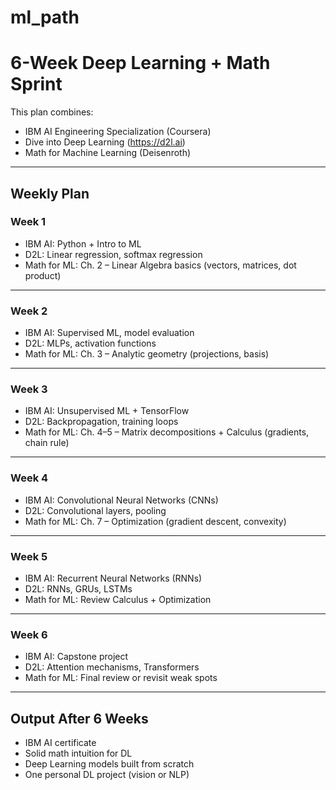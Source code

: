 # ml_path
# 6-Week Deep Learning + Math Sprint

This plan combines:
- IBM AI Engineering Specialization (Coursera)
- Dive into Deep Learning (https://d2l.ai)
- Math for Machine Learning (Deisenroth)

---

## Weekly Plan

### Week 1
- IBM AI: Python + Intro to ML  
- D2L: Linear regression, softmax regression  
- Math for ML: Ch. 2 – Linear Algebra basics (vectors, matrices, dot product)

---

### Week 2
- IBM AI: Supervised ML, model evaluation  
- D2L: MLPs, activation functions  
- Math for ML: Ch. 3 – Analytic geometry (projections, basis)

---

### Week 3
- IBM AI: Unsupervised ML + TensorFlow  
- D2L: Backpropagation, training loops  
- Math for ML: Ch. 4–5 – Matrix decompositions + Calculus (gradients, chain rule)

---

### Week 4
- IBM AI: Convolutional Neural Networks (CNNs)  
- D2L: Convolutional layers, pooling  
- Math for ML: Ch. 7 – Optimization (gradient descent, convexity)

---

### Week 5
- IBM AI: Recurrent Neural Networks (RNNs)  
- D2L: RNNs, GRUs, LSTMs  
- Math for ML: Review Calculus + Optimization

---

### Week 6
- IBM AI: Capstone project  
- D2L: Attention mechanisms, Transformers  
- Math for ML: Final review or revisit weak spots

---

## Output After 6 Weeks
- IBM AI certificate  
- Solid math intuition for DL  
- Deep Learning models built from scratch  
- One personal DL project (vision or NLP)
